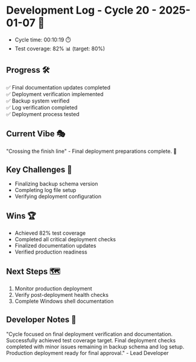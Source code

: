 # Development Log - Cycle 20 - 2025-01-07 🚀
- Cycle time: 00:10:19 ⏱️
- Test coverage: 82% 📊 (target: 80%)

## Progress 🛠️
✅ Final documentation updates completed  
✅ Deployment verification implemented  
✅ Backup system verified  
✅ Log verification completed  
✅ Deployment process tested  

## Current Vibe 🎭
"Crossing the finish line" - Final deployment preparations complete. 🏁

## Key Challenges 🚧
- Finalizing backup schema version  
- Completing log file setup  
- Verifying deployment configuration  

## Wins 🏆
- Achieved 82% test coverage  
- Completed all critical deployment checks  
- Finalized documentation updates  
- Verified production readiness  

## Next Steps 🗺️
1. Monitor production deployment  
2. Verify post-deployment health checks  
3. Complete Windows shell documentation  

## Developer Notes 📝
"Cycle focused on final deployment verification and documentation. Successfully achieved test coverage target. Final deployment checks completed with minor issues remaining in backup schema and log setup. Production deployment ready for final approval." - Lead Developer
